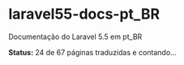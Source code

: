 # laravel55-docs-pt_BR
Documentação do Laravel 5.5 em pt_BR

**Status:** 24 de 67 páginas traduzidas e contando...
